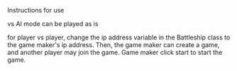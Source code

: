 Instructions for use

vs AI  mode can be played as is

for player vs player, change the ip address variable in the Battleship class to the game maker's ip address. Then, the game
maker can create a game, and another player may join the game. Game maker click start to start the game.
